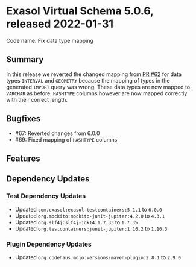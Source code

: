 # Exasol Virtual Schema 5.0.6, released 2022-01-31

Code name: Fix data type mapping

## Summary

In this release we reverted the changed mapping from [PR #62](https://github.com/exasol/exasol-virtual-schema/pull/62) for data types `INTERVAL` and `GEOMETRY` because the mapping of types in the generated `IMPORT` query was wrong. These data types are now mapped to `VARCHAR` as before. `HASHTYPE` columns however are now mapped correctly with their correct length.

## Bugfixes

* #67: Reverted changes from 6.0.0
* #69: Fixed mapping of `HASHTYPE` columns

## Features

## Dependency Updates

### Test Dependency Updates

* Updated `com.exasol:exasol-testcontainers:5.1.1` to `6.0.0`
* Updated `org.mockito:mockito-junit-jupiter:4.2.0` to `4.3.1`
* Updated `org.slf4j:slf4j-jdk14:1.7.33` to `1.7.35`
* Updated `org.testcontainers:junit-jupiter:1.16.2` to `1.16.3`

### Plugin Dependency Updates

* Updated `org.codehaus.mojo:versions-maven-plugin:2.8.1` to `2.9.0`
